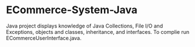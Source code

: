 # ECommerce-System-Java
Java project displays knowledge of Java Collections, File I/O and Exceptions, objects and classes, inheritance, and interfaces.
To complie run ECommerceUserInterface.java.
